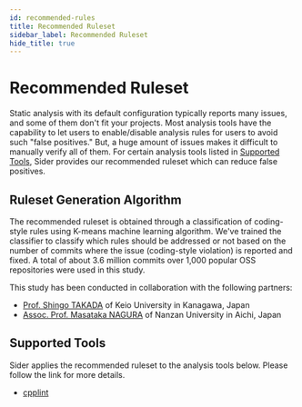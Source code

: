 ```yaml
---
id: recommended-rules
title: Recommended Ruleset
sidebar_label: Recommended Ruleset
hide_title: true
---
```


# Recommended Ruleset

Static analysis with its default configuration typically reports many issues, and some of them don't fit your projects. Most analysis tools have the capability to let users to enable/disable analysis rules for users to avoid such "false positives." But, a huge amount of issues makes it difficult to manually verify all of them. For certain analysis tools listed in [Supported Tools](#supported-tools), Sider provides our recommended ruleset which can reduce false positives.

## Ruleset Generation Algorithm

The recommended ruleset is obtained through a classification of coding-style rules using K-means machine learning algorithm. We've trained the classifier to classify which rules should be addressed or not based on the number of commits where the issue (coding-style violation) is reported and fixed. A total of about 3.6 million commits over 1,000 popular OSS repositories were used in this study.

This study has been conducted in collaboration with the following partners:

- [Prof. Shingo TAKADA](http://www.doi.ics.keio.ac.jp/research.html) of Keio University in Kanagawa, Japan
- [Assoc. Prof. Masataka NAGURA](https://researchmap.jp/read0129611) of Nanzan University in Aichi, Japan

## Supported Tools

Sider applies the recommended ruleset to the analysis tools below. Please follow the link for more details.

- [cpplint](../tools/cplusplus/cpplint.md#recommended-ruleset)
